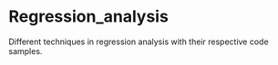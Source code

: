 # Regression_analysis
Different techniques in regression analysis with their respective code samples.
